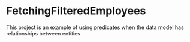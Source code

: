 # FetchingFilteredEmployees
This project is an example of using predicates when the data model has relationships between entities
